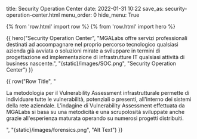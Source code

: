 title: Security Operation Center
date: 2022-01-31 10:22
save_as: security-operation-center.html
menu_order: 0
hide_menu: True

{% from 'row.html' import row %}
{% from 'row.html' import hero %}

{{ hero("Security Operation Center",
    "MGALabs offre servizi professionali destinati ad accompagnare nel proprio percorso tecnologico qualsiasi azienda già avviata o soluzioni mirate a sviluppare in termini di progettazione ed implementazione di infrastrutture IT qualsiasi attività di business nascente.",
    "{static}/images/SOC.png",
    "Security Operation Center") }}

{{ row("Row Title",
    "
    <p>La metodologia per il Vulnerability Assessment infrastrutturale permette di individuare tutte le vulnerabilità, potenziali o presenti, all'interno dei sistemi della rete aziendale. L'indagine di Vulnerability Assessment effettuata da MGALabs si basa su una metodicità e una scrupolosità sviluppate anche grazie all'esperienza maturata operando su numerosi progetti distribuiti.</p>
    <p>
    ",
    "{static}/images/forensics.png",
    "Alt Text")
}}
